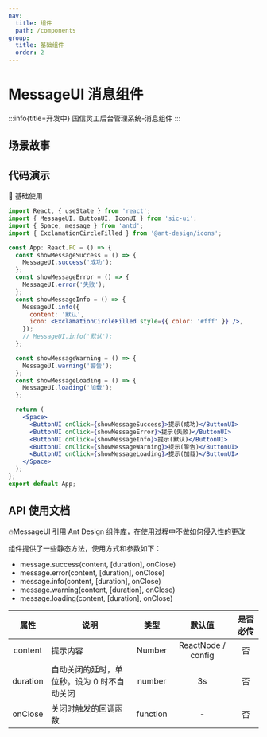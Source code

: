 ```yaml
---
nav:
  title: 组件
  path: /components
group:
  title: 基础组件
  order: 2
---
```


# MessageUI 消息组件

:::info{title=开发中}
国信灵工后台管理系统-消息组件
:::

## 场景故事

## 代码演示

💎 基础使用

```jsx
import React, { useState } from 'react';
import { MessageUI, ButtonUI, IconUI } from 'sic-ui';
import { Space, message } from 'antd';
import { ExclamationCircleFilled } from '@ant-design/icons';

const App: React.FC = () => {
  const showMessageSuccess = () => {
    MessageUI.success('成功');
  };
  const showMessageError = () => {
    MessageUI.error('失败');
  };
  const showMessageInfo = () => {
    MessageUI.info({
      content: '默认',
      icon: <ExclamationCircleFilled style={{ color: '#fff' }} />,
    });
    // MessageUI.info('默认');
  };

  const showMessageWarning = () => {
    MessageUI.warning('警告');
  };
  const showMessageLoading = () => {
    MessageUI.loading('加载');
  };

  return (
    <Space>
      <ButtonUI onClick={showMessageSuccess}>提示(成功)</ButtonUI>
      <ButtonUI onClick={showMessageError}>提示(失败)</ButtonUI>
      <ButtonUI onClick={showMessageInfo}>提示(默认)</ButtonUI>
      <ButtonUI onClick={showMessageWarning}>提示(警告)</ButtonUI>
      <ButtonUI onClick={showMessageLoading}>提示(加载)</ButtonUI>
    </Space>
  );
};
export default App;
```

## API 使用文档

🔥MessageUI 引用 Ant Design 组件库，在使用过程中不做如何侵入性的更改

组件提供了一些静态方法，使用方式和参数如下：

- message.success(content, [duration], onClose)
- message.error(content, [duration], onClose)
- message.info(content, [duration], onClose)
- message.warning(content, [duration], onClose)
- message.loading(content, [duration], onClose)

<font size=1>

|   属性   | 说明                                        |   类型   |       默认值       | 是否必传 |
| :------: | ------------------------------------------- | :------: | :----------------: | :------: |
| content  | 提示内容                                    |  Number  | ReactNode / config |    否    |
| duration | 自动关闭的延时，单位秒。设为 0 时不自动关闭 |  number  |         3s         |    否    |
| onClose  | 关闭时触发的回调函数                        | function |         -          |    否    |

</font>
